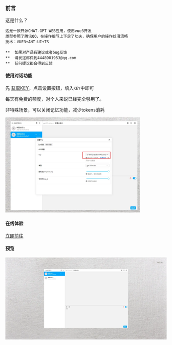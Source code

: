 ### 前言

这是什么？

```
这是一款开源CHAT-GPT WEB应用，使用vue3开发
原型参照了腾讯QQ，在操作细节上下足了功夫，确保用户的操作丝滑流畅
技术：VUE3+ANT-UI+TS

**	如果对产品有建议或者bug反馈
**	请发送邮件到4448981953@qq.com
**	任何提议都会得到反馈
```



#### 使用对话功能

先 <a href='https://faucet.openkey.cloud/'>获取KEY</a>，点击设置按钮，填入`KEY`中即可

每天有免费的额度，对个人来说已经完全够用了。

非特殊场景，可以关闭记忆功能，减少tokens消耗

<img src='./assets/key.webp' width='420' />



#### 在线体验

<a href='https://gitee.com/in-git/chat-gpt.git'>立即前往</a>

#### 预览



<img src='./assets/preview.webp' />